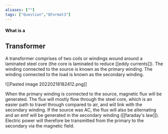 ```yaml
---
aliases: [""]
tags: ["Question","QFormat3"]
---
```


#### What is a
## Transformer
A transformer comprises of two coils or windings wound around a laminated steel core (the core is laminated to reduce [[eddy currents]]). The winding connected to the source is known as the primary winding. The winding connected to the load is known as the secondary winding.

![[Pasted image 20220218182412.png]]

When the primary winding is connected to the source, magnetic flux will be generated. The flux will mostly flow through the steel core, which is an easier path to travel through compared to air, and will link with the secondary winding. If the source was AC, the flux will also be alternating and an emf will be generated in the secondary winding ([[faraday's law]]). Electric power will therefore be transmitted from the primary to the secondary via the magnetic field.